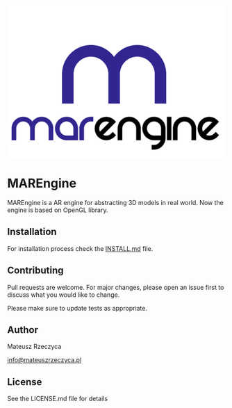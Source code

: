 <p align="center">
  <img width="720" height="350" src="img/marengine.jpg">
</p>

# MAREngine

MAREngine is a AR engine for abstracting 3D models in real world. Now the engine is based on OpenGL library.

## Installation

For installation process check the [INSTALL.md](https://github.com/Mregussek/MAREngine/blob/dev/INSTALL.md) file.

## Contributing

Pull requests are welcome. For major changes, please open an issue first to discuss what you would like to change.

Please make sure to update tests as appropriate.

## Author

Mateusz Rzeczyca

info@mateuszrzeczyca.pl

## License

See the LICENSE.md file for details
